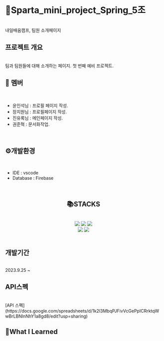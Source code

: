 # __😤Sparta_mini_project_Spring_5조__
     
<br>
내일배움캠프, 팀원 소개페이지
<br>

## 프로젝트 개요

<br>
팀과 팀원들에 대해 소개하는 페이지.  
첫 번째 예비 프로젝트.  
<br>

## 👥 멤버

<br>

+ 윤인석님 : 프로필 페이지 작성.
+ 장지원님 : 프로필페이지 작성.
+ 진유록님 : 메인페이지 작성.
+ 권준혁 : 문서화작업.  

<br>
 
## ⚙개발환경

<br>

+ IDE : vscode
+ Database : Firebase

<br>

## <div align="center">📚STACKS</div>

<br>

<div align="center">
  
  <img src="https://img.shields.io/badge/html5-E34F26?style=for-the-badge&logo=html5&logoColor=white"> 
  <img src="https://img.shields.io/badge/css-1572B6?style=for-the-badge&logo=css3&logoColor=white"> 
  <img src="https://img.shields.io/badge/javascript-F7DF1E?style=for-the-badge&logo=javascript&logoColor=black"> <br>
  <img src="https://img.shields.io/badge/jquery-0769AD?style=for-the-badge&logo=jquery&logoColor=white">
  <img src="https://img.shields.io/badge/firebase-FFCA28?style=for-the-badge&logo=firebase&logoColor=white">
  <br>
</div>

<br>

## 개발기간

<br>
  2023.9.25 ~   
<br>

## API스펙

<br>
[API 스펙](https://docs.google.com/spreadsheets/d/1k2l3MbqPJFivVcGePpICRrktqWwBrLBNlnNhY1a8gd8/edit?usp=sharing)  
<br>

## 📔What I Learned 

<br>



